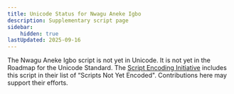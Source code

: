 ```yaml
---
title: Unicode Status for Nwagu Aneke Igbo
description: Supplementary script page
sidebar:
    hidden: true
lastUpdated: 2025-09-16
---
```


The Nwagu Aneke Igbo script is not yet in Unicode. It is not yet in the Roadmap for the Unicode Standard. The [Script Encoding Initiative](http://www.linguistics.berkeley.edu/sei/) includes this script in their list of “Scripts Not Yet Encoded". Contributions here may support their efforts.
